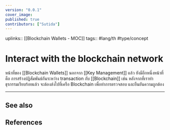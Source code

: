 ```yaml
---
version: "0.0.1"
cover_image:
published: true
contributors: ["Sutida"]
---
```

uplinks:: [[Blockchain Wallets - MOC]]
tags:: #lang/th #type/concept

# Interact with the blockchain network
หน้าที่ของ [[Blockchain Wallets]] นอกจาก [[Key Management]] แล้ว ยังมีอีกหนึ่งหน้าที่ คือ การสร้างปฏิสัมพันธ์กันระหว่าง transaction กับ [[Blockchain]]  เช่น หลังจากที่เราทำธุรกรรมเรียบร้อยแล้ว จะต้องส่งไปที่เครือ Blockchain เพื่อทำการตรวจสอบ และยืนยันความถูกต้อง

---
## See also
## References